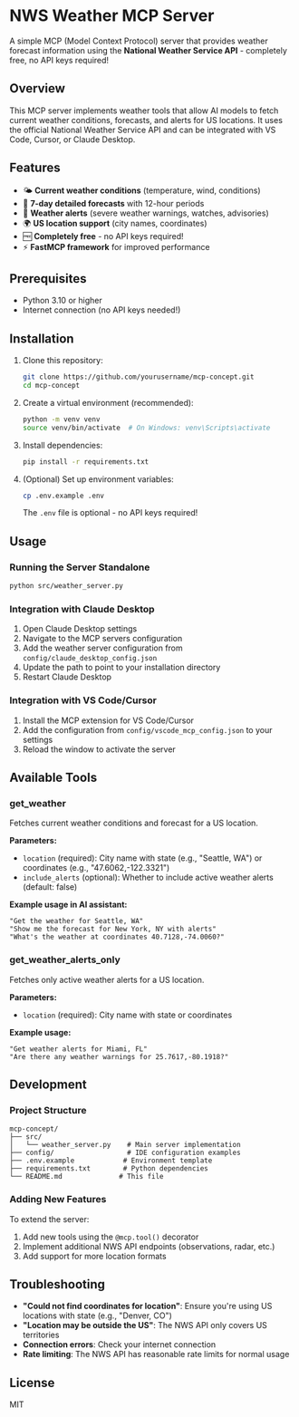 # NWS Weather MCP Server

A simple MCP (Model Context Protocol) server that provides weather forecast information using the **National Weather Service API** - completely free, no API keys required!

## Overview

This MCP server implements weather tools that allow AI models to fetch current weather conditions, forecasts, and alerts for US locations. It uses the official National Weather Service API and can be integrated with VS Code, Cursor, or Claude Desktop.

## Features

- 🌤️ **Current weather conditions** (temperature, wind, conditions)
- 📅 **7-day detailed forecasts** with 12-hour periods
- 🚨 **Weather alerts** (severe weather warnings, watches, advisories)
- 🌍 **US location support** (city names, coordinates)
- 🆓 **Completely free** - no API keys required!
- ⚡ **FastMCP framework** for improved performance

## Prerequisites

- Python 3.10 or higher
- Internet connection (no API keys needed!)

## Installation

1. Clone this repository:
   ```bash
   git clone https://github.com/yourusername/mcp-concept.git
   cd mcp-concept
   ```

2. Create a virtual environment (recommended):
   ```bash
   python -m venv venv
   source venv/bin/activate  # On Windows: venv\Scripts\activate
   ```

3. Install dependencies:
   ```bash
   pip install -r requirements.txt
   ```

4. (Optional) Set up environment variables:
   ```bash
   cp .env.example .env
   ```
   The `.env` file is optional - no API keys required!

## Usage

### Running the Server Standalone

```bash
python src/weather_server.py
```

### Integration with Claude Desktop

1. Open Claude Desktop settings
2. Navigate to the MCP servers configuration
3. Add the weather server configuration from `config/claude_desktop_config.json`
4. Update the path to point to your installation directory
5. Restart Claude Desktop

### Integration with VS Code/Cursor

1. Install the MCP extension for VS Code/Cursor
2. Add the configuration from `config/vscode_mcp_config.json` to your settings
3. Reload the window to activate the server

## Available Tools

### get_weather

Fetches current weather conditions and forecast for a US location.

**Parameters:**
- `location` (required): City name with state (e.g., "Seattle, WA") or coordinates (e.g., "47.6062,-122.3321")
- `include_alerts` (optional): Whether to include active weather alerts (default: false)

**Example usage in AI assistant:**
```
"Get the weather for Seattle, WA"
"Show me the forecast for New York, NY with alerts"
"What's the weather at coordinates 40.7128,-74.0060?"
```

### get_weather_alerts_only

Fetches only active weather alerts for a US location.

**Parameters:**
- `location` (required): City name with state or coordinates

**Example usage:**
```
"Get weather alerts for Miami, FL"
"Are there any weather warnings for 25.7617,-80.1918?"
```

## Development

### Project Structure
```
mcp-concept/
├── src/
│   └── weather_server.py    # Main server implementation
├── config/                  # IDE configuration examples
├── .env.example            # Environment template
├── requirements.txt        # Python dependencies
└── README.md              # This file
```

### Adding New Features

To extend the server:
1. Add new tools using the `@mcp.tool()` decorator
2. Implement additional NWS API endpoints (observations, radar, etc.)
3. Add support for more location formats

## Troubleshooting

- **"Could not find coordinates for location"**: Ensure you're using US locations with state (e.g., "Denver, CO")
- **"Location may be outside the US"**: The NWS API only covers US territories
- **Connection errors**: Check your internet connection
- **Rate limiting**: The NWS API has reasonable rate limits for normal usage

## License

MIT